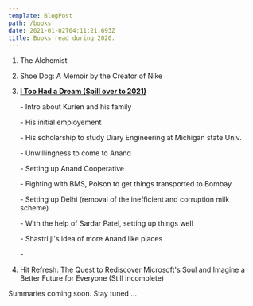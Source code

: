 ```yaml
---
template: BlogPost
path: /books
date: 2021-01-02T04:11:21.693Z
title: Books read during 2020.
---
```

1. The Alchemist
2. Shoe Dog: A Memoir by the Creator of Nike
3. <u>**I Too Had a Dream (Spill over to 2021)</u>**

   \- Intro about Kurien and his family

   \- His initial employement

   \- His scholarship to study Diary Engineering at Michigan state Univ.

   \- Unwillingness to come to Anand

   \- Setting up Anand Cooperative

   \- Fighting with BMS, Polson to get things transported to Bombay

   \- Setting up Delhi (removal of the inefficient and corruption milk scheme)

   \- With the help of Sardar Patel, setting up things well

   \- Shastri ji's idea of more Anand like places

   \- 
4. Hit Refresh: The Quest to Rediscover Microsoft's Soul and Imagine a Better Future for Everyone (Still incomplete)

Summaries coming soon. Stay tuned ...
